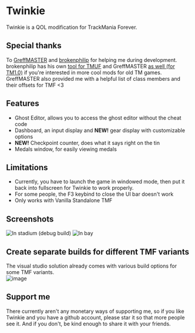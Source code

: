 # Twinkie
Twinkie is a QOL modification for TrackMania Forever.

## Special thanks
To [GreffMASTER](https://github.com/GreffMASTER) and [brokenphilip](https://github.com/brokenphilip) for helping me during development. brokenphilip has his own [tool for TMUF](https://github.com/BulbToys/TMUF) and GreffMASTER [as well (for TM1.0)](https://github.com/GreffMASTER/TMStuff) if you're interested in more cool mods for old TM games.
GreffMASTER also provided me with a helpful list of class members and their offsets for TMF <3

## Features
- Ghost Editor, allows you to access the ghost editor without the cheat code
- Dashboard, an input display and **NEW!** gear display with customizable options
- **NEW!** Checkpoint counter, does what it says right on the tin
- Medals window, for easily viewing medals

## Limitations
- Currently, you have to launch the game in windowed mode, then put it back into fullscreen for Twinkie to work properly.
- For some people, the F3 keybind to close the UI bar doesn't work
- Only works with Vanilla Standalone TMF

## Screenshots
![In stadium (debug build)](https://github.com/user-attachments/assets/59a81970-0b01-4d9d-a4c2-f97216e42e24)
![In bay](https://github.com/user-attachments/assets/d37c048b-22d5-4495-8617-54776fb1d462)

## Create separate builds for different TMF variants
The visual studio solution already comes with various build options for some TMF variants.\
![image](https://github.com/user-attachments/assets/25da4bde-8146-4740-94d6-d7e75660a87a)

## Support me
There currently aren't any monetary ways of supporting me, so if you like Twinkie and you have a github account, please star it so that more people see it.
And if you don't, be kind enough to share it with your friends.
